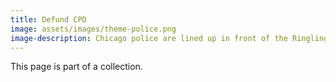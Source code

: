 ```yaml
---
title: Defund CPD
image: assets/images/theme-police.png
image-description: Chicago police are lined up in front of the Ringling Bros. circus.
---
```


This page is part of a collection.